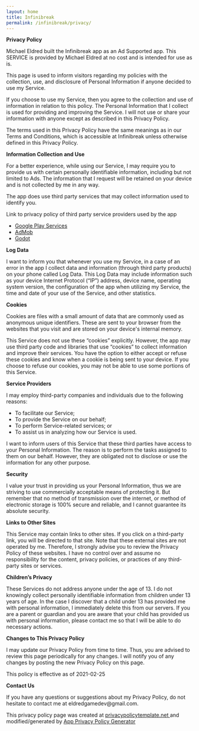 ```yaml
---
layout: home
title: Infinibreak
permalink: /infinibreak/privacy/
---
```


<strong>Privacy Policy</strong> <p>
  Michael Eldred built the Infinibreak app as
  an Ad Supported app. This SERVICE is provided by
  Michael Eldred at no cost and is intended for use as
  is.
</p> <p>
  This page is used to inform visitors regarding my
  policies with the collection, use, and disclosure of Personal
  Information if anyone decided to use my Service.
</p> <p>
  If you choose to use my Service, then you agree to
  the collection and use of information in relation to this
  policy. The Personal Information that I collect is
  used for providing and improving the Service. I will not use or share your information with
  anyone except as described in this Privacy Policy.
</p> <p>
  The terms used in this Privacy Policy have the same meanings
  as in our Terms and Conditions, which is accessible at
  Infinibreak unless otherwise defined in this Privacy Policy.
</p> <p><strong>Information Collection and Use</strong></p> <p>
  For a better experience, while using our Service, I
  may require you to provide us with certain personally
  identifiable information, including but not limited to Ads. The information that
  I request will be retained on your device and is not collected by me in any way.
</p> <div><p>
    The app does use third party services that may collect
    information used to identify you.
  </p> <p>
    Link to privacy policy of third party service providers used
    by the app
  </p> <ul><li><a href="https://www.google.com/policies/privacy/" target="_blank" rel="noopener noreferrer">Google Play Services</a></li><li><a href="https://support.google.com/admob/answer/6128543?hl=en" target="_blank" rel="noopener noreferrer">AdMob</a></li><!----><!----><!----><!----><!----><!----><!----><!----><!----><!----><!----><!----><!----><!----><!----><!----><!----><!----><!----><!----><!----><!----><li><a href="https://godotengine.org/privacy-policy" target="_blank" rel="noopener noreferrer">Godot</a></li><!----></ul></div> <p><strong>Log Data</strong></p> <p>
  I want to inform you that whenever you
  use my Service, in a case of an error in the app
  I collect data and information (through third party
  products) on your phone called Log Data. This Log Data may
  include information such as your device Internet Protocol
  (“IP”) address, device name, operating system version, the
  configuration of the app when utilizing my Service,
  the time and date of your use of the Service, and other
  statistics.
</p> <p><strong>Cookies</strong></p> <p>
  Cookies are files with a small amount of data that are
  commonly used as anonymous unique identifiers. These are sent
  to your browser from the websites that you visit and are
  stored on your device's internal memory.
</p> <p>
  This Service does not use these “cookies” explicitly. However,
  the app may use third party code and libraries that use
  “cookies” to collect information and improve their services.
  You have the option to either accept or refuse these cookies
  and know when a cookie is being sent to your device. If you
  choose to refuse our cookies, you may not be able to use some
  portions of this Service.
</p> <p><strong>Service Providers</strong></p> <p>
  I may employ third-party companies and
  individuals due to the following reasons:
</p> <ul><li>To facilitate our Service;</li> <li>To provide the Service on our behalf;</li> <li>To perform Service-related services; or</li> <li>To assist us in analyzing how our Service is used.</li></ul> <p>
  I want to inform users of this Service
  that these third parties have access to your Personal
  Information. The reason is to perform the tasks assigned to
  them on our behalf. However, they are obligated not to
  disclose or use the information for any other purpose.
</p> <p><strong>Security</strong></p> <p>
  I value your trust in providing us your
  Personal Information, thus we are striving to use commercially
  acceptable means of protecting it. But remember that no method
  of transmission over the internet, or method of electronic
  storage is 100% secure and reliable, and I cannot
  guarantee its absolute security.
</p> <p><strong>Links to Other Sites</strong></p> <p>
  This Service may contain links to other sites. If you click on
  a third-party link, you will be directed to that site. Note
  that these external sites are not operated by me.
  Therefore, I strongly advise you to review the
  Privacy Policy of these websites. I have
  no control over and assume no responsibility for the content,
  privacy policies, or practices of any third-party sites or
  services.
</p> <p><strong>Children’s Privacy</strong></p> <p>
  These Services do not address anyone under the age of 13.
  I do not knowingly collect personally
  identifiable information from children under 13 years of age. In the case
  I discover that a child under 13 has provided
  me with personal information, I immediately
  delete this from our servers. If you are a parent or guardian
  and you are aware that your child has provided us with
  personal information, please contact me so that
  I will be able to do necessary actions.
</p> <p><strong>Changes to This Privacy Policy</strong></p> <p>
  I may update our Privacy Policy from
  time to time. Thus, you are advised to review this page
  periodically for any changes. I will
  notify you of any changes by posting the new Privacy Policy on
  this page.
</p> <p>This policy is effective as of 2021-02-25</p> <p><strong>Contact Us</strong></p> <p>
  If you have any questions or suggestions about my
  Privacy Policy, do not hesitate to contact me at eldredgamedev@gmail.com.
</p> <p>This privacy policy page was created at <a href="https://privacypolicytemplate.net" target="_blank" rel="noopener noreferrer">privacypolicytemplate.net </a>and modified/generated by <a href="https://app-privacy-policy-generator.nisrulz.com/" target="_blank" rel="noopener noreferrer">App Privacy Policy Generator</a></p>
